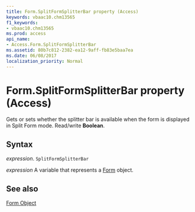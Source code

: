 ```yaml
---
title: Form.SplitFormSplitterBar property (Access)
keywords: vbaac10.chm13565
f1_keywords:
- vbaac10.chm13565
ms.prod: access
api_name:
- Access.Form.SplitFormSplitterBar
ms.assetid: 80b7c812-2382-ea12-9aff-fb83e5baa7ea
ms.date: 06/08/2017
localization_priority: Normal
---
```



# Form.SplitFormSplitterBar property (Access)

Gets or sets whether the splitter bar is available when the form is displayed in Split Form mode. Read/write  **Boolean**.


## Syntax

_expression_. `SplitFormSplitterBar`

_expression_ A variable that represents a [Form](Access.Form.md) object.


## See also


[Form Object](Access.Form.md)

